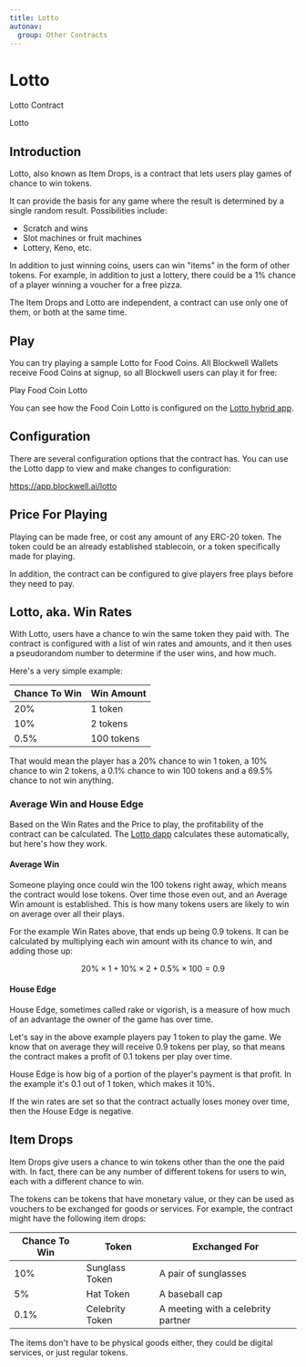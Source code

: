 ```yaml
---
title: Lotto
autonav:
  group: Other Contracts
---
```


# Lotto

<Deployer code="nue2y8">Lotto Contract</Deployer>

<Dapp url="https://app.blockwell.ai/lotto">Lotto</Dapp>

## Introduction

Lotto, also known as Item Drops, is a contract that lets users play games of
chance to win tokens.

It can provide the basis for any game where the result is determined by a single
random result. Possibilities include:

- Scratch and wins
- Slot machines or fruit machines
- Lottery, Keno, etc.

In addition to just winning coins, users can win "items" in the form of other tokens.
For example, in addition to just a lottery, there could be a 1% chance of a player
winning a voucher for a free pizza.

The Item Drops and Lotto are independent, a contract can use only one of them, or
both at the same time.

## Play

You can try playing a sample Lotto for Food Coins. All Blockwell Wallets receive
Food Coins at signup, so all Blockwell users can play it for free:

<Qr code="4beui3">Play Food Coin Lotto</Qr>

You can see how the Food Coin Lotto is configured on the 
[Lotto hybrid app](https://app.blockwell.ai/lotto?contract=0x52683A6789b294Da993FD48636707047cc104485&net=4).

## Configuration

There are several configuration options that the contract has. You can use the
Lotto dapp to view and make changes to configuration:

https://app.blockwell.ai/lotto

## Price For Playing

Playing can be made free, or cost any amount of any ERC-20 token. The token could
be an already established stablecoin, or a token specifically made for playing.

In addition, the contract can be configured to give players free plays before
they need to pay.

## Lotto, aka. Win Rates

With Lotto, users have a chance to win the same token they paid with. The contract
is configured with a list of win rates and amounts, and it then uses a pseudorandom
number to determine if the user wins, and how much.

Here's a very simple example:

| Chance To Win | Win Amount |
|---------------|------------|
|           20% |    1 token |
|           10% |   2 tokens |
|          0.5% | 100 tokens |

That would mean the player has a 20% chance to win 1 token, a 10% chance to win
2 tokens, a 0.1% chance to win 100 tokens and a 69.5% chance to not win anything.

### Average Win and House Edge

Based on the Win Rates and the Price to play, the profitability of the contract
can be calculated. The [Lotto dapp](https://app.blockwell.ai/lotto) calculates
these automatically, but here's how they work.

#### Average Win

Someone playing once could win the 100 tokens right away, which means the contract
would lose tokens. Over time those even out, and an Average Win amount is established.
This is how many tokens users are likely to win on average over all their plays.

For the example Win Rates above, that ends up being 0.9 tokens. It can be
calculated by multiplying each win amount with its chance to win, and adding those
up:

$$20\% \times 1 + 10\% \times 2 + 0.5\% \times 100 = 0.9$$

#### House Edge

House Edge, sometimes called rake or vigorish, is a measure of how much of an
advantage the owner of the game has over time.

Let's say in the above example players pay 1 token to play the game. We know that
on average they will receive 0.9 tokens per play, so that means the contract makes
a profit of 0.1 tokens per play over time.

House Edge is how big of a portion of the player's payment is that profit. In
the example it's 0.1 out of 1 token, which makes it 10%.

If the win rates are set so that the contract actually loses money over time,
then the House Edge is negative.

## Item Drops

Item Drops give users a chance to win tokens other than the one the paid with.
In fact, there can be any number of different tokens for users to win, each
with a different chance to win.

The tokens can be tokens that have monetary value, or they can be used as
vouchers to be exchanged for goods or services. For example, the contract
might have the following item drops:

| Chance To Win | Token | Exchanged For |
| ------------- | ----- | ------------- |
|           10% | Sunglass Token | A pair of sunglasses |
|            5% | Hat Token | A baseball cap |
|          0.1% | Celebrity Token | A meeting with a celebrity partner |

The items don't have to be physical goods either, they could be digital
services, or just regular tokens.
